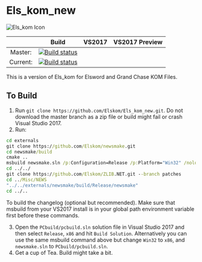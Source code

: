 # Els_kom_new

![Els_kom Icon](https://github.com/Elskom/Els_kom_new/blob/icon/els_kom.png)

|       | Build | VS2017 | VS2017 Preview |
|:---------------:  |:---------------:  |:---------------:  |:---------------:  |
| Master: | [![Build status](https://ci.appveyor.com/api/projects/status/5ikdee6h3qy6lyum/branch/master?svg=true&passingText=Master%20-%20OK)](https://ci.appveyor.com/project/AraHaan/els-kom-new) |
| Current: | [![Build status](https://ci.appveyor.com/api/projects/status/5ikdee6h3qy6lyum?svg=true&passingText=Current%20-%20OK)](https://ci.appveyor.com/project/AraHaan/els-kom-new) |

This is a version of Els_kom for Elsword and Grand Chase KOM Files.

## To Build

1. Run ``git clone https://github.com/Elskom/Els_kom_new.git``. Do not download the master branch as a zip file or build might fail or crash Visual Studio 2017.
2. Run:
```cmd
cd externals
git clone https://github.com/Elskom/newsmake.git
cd newsmake/build
cmake ..
msbuild newsmake.sln /p:Configuration=Release /p:Platform="Win32" /nologo /verbosity:m /m
cd ../../
git clone https://github.com/Elskom/ZLIB.NET.git --branch patches
cd ../Misc/NEWS
"../../externals/newsmake/build/Release/newsmake"
cd ../..
```

To build the changelog (optional but recommended). Make sure that msbuild from your VS2017 install is in your global path environment variable first before these commands.

3. Open the ``PCbuild/pcbuild.sln`` solution file in Visual Studio 2017 and then select ``Release``, ``x86`` and hit ``Build Solution``. Alternatively you can use the same msbuild command above but change ``Win32`` to ``x86``, and ``newsmake.sln`` to ``PCbuild/pcbuild.sln``.
4. Get a cup of Tea. Build might take a bit.
